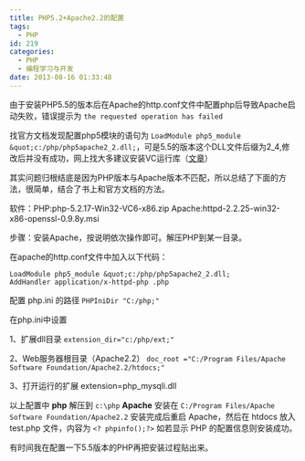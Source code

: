 ```yaml
---
title: PHP5.2+Apache2.2的配置
tags:
  - PHP
id: 219
categories:
  - PHP
  - 编程学习与开发
date: 2013-08-16 01:33:48
---
```


由于安装PHP5.5的版本后在Apache的http.conf文件中配置php后导致Apache启动失败，错误提示为
`the requested operation has failed`

找官方文档发现配置php5模块的语句为 `LoadModule php5_module &quot;c:/php/php5apache2_2.dll;`，可是5.5的版本这个DLL文件后缀为2_4,修改后并没有成功，网上找大多建议安装VC运行库（[文章](http://blog.csdn.net/vancekq/article/details/7716555)）

其实问题归根结底是因为PHP版本与Apache版本不匹配，所以总结了下面的方法，很简单，结合了书上和官方文档的方法。

软件：PHP:php-5.2.17-Win32-VC6-x86.zip
Apache:httpd-2.2.25-win32-x86-openssl-0.9.8y.msi

步骤：安装Apache，按说明依次操作即可。解压PHP到某一目录。

在apache的http.conf文件中加入以下代码：
```apacheconf
LoadModule php5_module &quot;c:/php/php5apache2_2.dll;
AddHandler application/x-httpd-php .php
```
配置 php.ini 的路径
`PHPIniDir "C:/php;"`

在php.ini中设置

1、扩展dll目录
`extension_dir="c:/php/ext;"`

2、Web服务器根目录（Apache2.2）
`doc_root ="C:/Program Files/Apache Software Foundation/Apache2.2/htdocs;"`

3、打开运行的扩展
extension=php_mysqli.dll

以上配置中 **php** 解压到 `c:\php` **Apache** 安装在 `C:/Program Files/Apache Software Foundation/Apache2.2`
安装完成后重启 Apache，然后在 htdocs 放入 test.php 文件，内容为 `<? phpinfo();?>` 如若显示 PHP 的配置信息则安装成功。

有时间我在配置一下5.5版本的PHP再把安装过程贴出来。